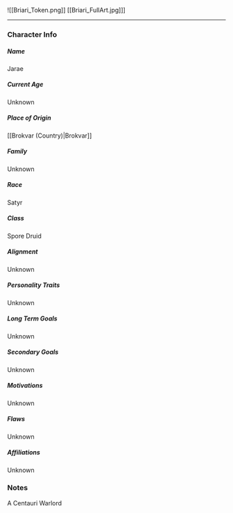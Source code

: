 ![[Briari_Token.png]]
[[Briari_FullArt.jpg]]]

---

### Character Info

##### Name 
Jarae

##### Current Age
Unknown

##### Place of Origin
[[Brokvar (Country)|Brokvar]]
##### Family
Unknown

##### Race
Satyr

##### Class
Spore Druid

##### Alignment
Unknown

##### Personality Traits
Unknown

##### Long Term Goals
Unknown

##### Secondary Goals
Unknown

##### Motivations
Unknown

##### Flaws
Unknown

##### Affiliations
Unknown

### Notes
A Centauri Warlord